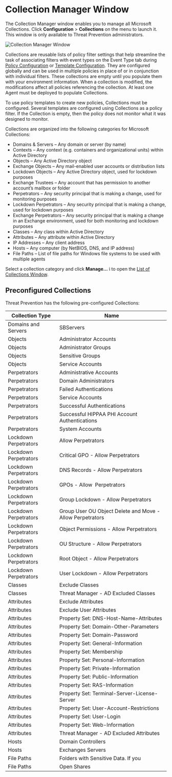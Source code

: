 # Collection Manager Window

The Collection Manager window enables you to manage all Microsoft Collections. Click
**Configuration** > **Collections** on the menu to launch it. This window is only available to
Threat Prevention administrators.

![Collection Manager Window](/img/versioned_docs/threatprevention_7.4/threatprevention/admin/configuration/collectionmanager/collectionmanager.webp)

Collections are reusable lists of policy filter settings that help streamline the task of
associating filters with event types on the Event Type tab during
[Policy Configuration](/docs/threatprevention/7.4/admin/policies/configuration.md)
or
[Template Configuration](/docs/threatprevention/7.4/admin/templates/configuration.md).
They are configured globally and can be used in multiple policies in place of or in conjunction with
individual filters. These collections are empty until you populate them with your environment
information. When a collection is modified, the modifications affect all policies referencing the
collection. At least one Agent must be deployed to populate Collections.

To use policy templates to create new policies, Collections must be configured. Several templates
are configured using Collections as a policy filter. If the Collection is empty, then the policy
does not monitor what it was designed to monitor.

Collections are organized into the following categories for Microsoft Collections:

- Domains & Servers – Any domain or server (by name)
- Contexts – Any context (e.g. containers and organizational units) within Active Directory
- Objects – Any Active Directory object
- Exchange Objects – Any mail-enabled user accounts or distribution lists
- Lockdown Objects – Any Active Directory object, used for lockdown purposes
- Exchange Trustees – Any account that has permission to another account’s mailbox or folder
- Perpetrators – Any security principal that is making a change, used for monitoring purposes
- Lockdown Perpetrators – Any security principal that is making a change, used for lockdown purposes
- Exchange Perpetrators – Any security principal that is making a change in an Exchange environment,
  used for both monitoring and lockdown purposes
- Classes – Any class within Active Directory
- Attributes – Any attribute within Active Directory
- IP Addresses – Any client address
- Hosts – Any computer (by NetBIOS, DNS, and IP address)
- File Paths – List of file paths for Windows file systems to be used with multiple agents

Select a collection category and click **Manage…** i to open the
[List of Collections Window](/docs/threatprevention/7.4/admin/configuration/collectionmanager/listcollections.md).

## Preconfigured Collections

Threat Prevention has the following pre-configured Collections:

| Collection Type       | Name                                                      |
| --------------------- | --------------------------------------------------------- |
| Domains and Servers   | SBServers                                                 |
| Objects               | Administrator Accounts                                    |
| Objects               | Administrator Groups                                      |
| Objects               | Sensitive Groups                                          |
| Objects               | Service Accounts                                          |
| Perpetrators          | Administrative Accounts                                   |
| Perpetrators          | Domain Administrators                                     |
| Perpetrators          | Failed Authentications                                    |
| Perpetrators          | Service Accounts                                          |
| Perpetrators          | Successful Authentications                                |
| Perpetrators          | Successful HIPPAA PHI Account Authentications             |
| Perpetrators          | System Accounts                                           |
| Lockdown Perpetrators | Allow Perpetrators                                        |
| Lockdown Perpetrators | Critical GPO - Allow Perpetrators                         |
| Lockdown Perpetrators | DNS Records - Allow Perpetrators                          |
| Lockdown Perpetrators | GPOs - Allow  Perpetrators                                |
| Lockdown Perpetrators | Group Lockdown - Allow Perpetrators                       |
| Lockdown Perpetrators | Group User OU Object Delete and Move - Allow Perpetrators |
| Lockdown Perpetrators | Object Permissions - Allow Perpetrators                   |
| Lockdown Perpetrators | OU Structure - Allow Perpetrators                         |
| Lockdown Perpetrators | Root Object - Allow Perpetrators                          |
| Lockdown Perpetrators | User Lockdown - Allow Perpetrators                        |
| Classes               | Exclude Classes                                           |
| Classes               | Threat Manager - AD Excluded Classes                      |
| Attributes            | Exclude Attributes                                        |
| Attributes            | Exclude User Attributes                                   |
| Attributes            | Property Set: DNS-Host-Name-Attributes                    |
| Attributes            | Property Set: Domain-Other-Parameters                     |
| Attributes            | Property Set: Domain-Password                             |
| Attributes            | Property Set: General-Information                         |
| Attributes            | Property Set: Membership                                  |
| Attributes            | Property Set: Personal-Information                        |
| Attributes            | Property Set: Private-Information                         |
| Attributes            | Property Set: Public-Information                          |
| Attributes            | Property Set: RAS-Information                             |
| Attributes            | Property Set: Terminal-Server-License-Server              |
| Attributes            | Property Set: User-Account-Restrictions                   |
| Attributes            | Property Set: User-Login                                  |
| Attributes            | Property Set: Web-Information                             |
| Attributes            | Threat Manager - AD Excluded Attributes                   |
| Hosts                 | Domain Controllers                                        |
| Hosts                 | Exchanges Servers                                         |
| File Paths            | Folders with Sensitive Data. If you                       |
| File Paths            | Open Shares                                               |
